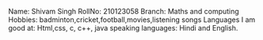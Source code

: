 Name: Shivam Singh
RollNo: 210123058
Branch: Maths and computing
Hobbies: badminton,cricket,football,movies,listening songs
Languages I am good at: Html,css, c, c++, java
speaking languages: Hindi and English.
